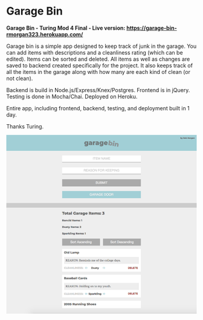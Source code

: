 # Garage Bin

**Garage Bin - Turing Mod 4 Final - Live version: https://garage-bin-rmorgan323.herokuapp.com/**

Garage bin is a simple app designed to keep track of junk in the garage.  You can add items with descriptions and a cleanliness rating (which can be edited).  Items can be sorted and deleted.  All items as well as changes are saved to backend created specifically for the project.  It also keeps track of all the items in the garage along with how many are each kind of clean (or not clean).

Backend is build in Node.js/Express/Knex/Postgres.
Frontend is in jQuery.
Testing is done in Mocha/Chai.
Deployed on Heroku.

Entire app, including frontend, backend, testing, and deployment built in 1 day.  

Thanks Turing.

![screenshot](garage-bin-ss.png)
